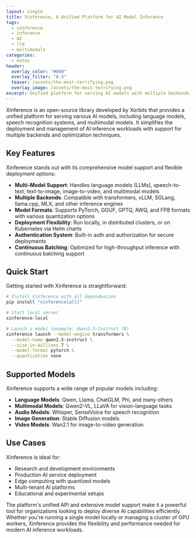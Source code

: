 ```yaml
---
layout: single
title: Xinference, A Unified Platform for AI Model Inference
tags:
  - xinference
  - inference
  - AI
  - llm
  - multimodals
categories:
  - notes
header:
  overlay_color: "#000"
  overlay_filter: "0.5"
  teaser: /assets/the-most-terrifying.png
  overlay_image: /assets/the-most-terrifying.png
excerpt: Unified platform for serving AI models with multiple backends and formats
---
```


Xinference is an open-source library developed by Xorbits that provides a unified platform for serving various AI models, including language models, speech recognition systems, and multimodal models. It simplifies the deployment and management of AI inference workloads with support for multiple backends and optimization techniques.

## Key Features

Xinference stands out with its comprehensive model support and flexible deployment options:

- **Multi-Model Support**: Handles language models (LLMs), speech-to-text, text-to-image, image-to-video, and multimodal models
- **Multiple Backends**: Compatible with transformers, vLLM, SGLang, llama.cpp, MLX, and other inference engines
- **Model Formats**: Supports PyTorch, GGUF, GPTQ, AWQ, and FP8 formats with various quantization options
- **Deployment Flexibility**: Run locally, in distributed clusters, or on Kubernetes via Helm charts
- **Authentication System**: Built-in auth and authorization for secure deployments
- **Continuous Batching**: Optimized for high-throughput inference with continuous batching support

## Quick Start

Getting started with Xinference is straightforward:

```bash
# Install Xinference with all dependencies
pip install "xinference[all]"

# Start local server
xinference-local

# Launch a model (example: Qwen2.5-Instruct 7B)
xinference launch --model-engine transformers \
  --model-name qwen2.5-instruct \
  --size-in-billions 7 \
  --model-format pytorch \
  --quantization none
```

## Supported Models

Xinference supports a wide range of popular models including:

- **Language Models**: Qwen, Llama, ChatGLM, Phi, and many others
- **Multimodal Models**: Qwen2-VL, LLaVA for vision-language tasks
- **Audio Models**: Whisper, SenseVoice for speech recognition
- **Image Generation**: Stable Diffusion models
- **Video Models**: Wan2.1 for image-to-video generation

## Use Cases

Xinference is ideal for:
- Research and development environments
- Production AI service deployment
- Edge computing with quantized models
- Multi-tenant AI platforms
- Educational and experimental setups

The platform's unified API and extensive model support make it a powerful tool for organizations looking to deploy diverse AI capabilities efficiently. Whether you're running a single model locally or managing a cluster of GPU workers, Xinference provides the flexibility and performance needed for modern AI inference workloads.